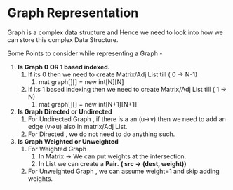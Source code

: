 # Graph Representation 

Graph is a complex data structure and Hence we need to look into how we can store this complex Data Structure.

Some Points to consider while representing a Graph - 

1. **Is Graph 0 OR 1 based indexed.**
   1. If its 0 then we need to create Matrix/Adj List till ( 0 -> N-1)
      1. mat graph[][] = new int[N][N] 
   2. If its 1 based indexing then we need to create Matrix/Adj List till ( 1 -> N)
      1. mat graph[][] = new int[N+1][N+1]
2. **Is Graph Directed or Undirected**
   1. For Undirected Graph , if there is a an (u->v) then we need to add an edge (v->u) also in matrix/Adj List.
   2. For Directed , we do not need to do anything such.
3. **Is Graph Weighted or Unweighted**
   1. For Weighted Graph
      1. In Matrix -> We can put weights at the intersection.
      2. In List we can create a **Pair**. **( src -> (dest, weight))**
   2. For Unweighted Graph , we can assume weight=1 and skip adding weights.